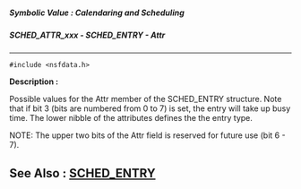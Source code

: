 ##### Symbolic Value : Calendaring and Scheduling
##### SCHED_ATTR_xxx - SCHED_ENTRY - Attr
---
```
#include <nsfdata.h>
```
**Description :**

Possible values for the Attr member of the SCHED_ENTRY structure.  Note that if 
bit 3 (bits are numbered from 0 to 7) is set, the entry will take up busy 
time.  The lower nibble of the attributes defines the the entry type.

NOTE:  The upper two bits of the Attr field is reserved for future use (bit 6 - 
7).

**See Also :**
[SCHED_ENTRY](/domino-c-api-docs/reference/Data/SCHED_ENTRY)
---
